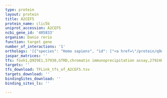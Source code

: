 ```yaml
---
type: protein
layout: protein
title: A2CEF5
protein_name: clic5b
uniprot_accession: A2CEF5
ncbi_gene_id: '405833'
organism: Danio rerio
function: target gene
number_of_interactions: '1'
orthologs: '[{"species": "Homo sapiens", "id": ["<a href=\"/protein/q9nza1\">Q9NZA1</a>"]}, {"species": "Mus musculus", "id": ["<a href=\"/protein/q8bxk9\">Q8BXK9</a>"]}, {"species": "Rattus norvegicus", "id": ["Q9EPT8"]}, {"species": "Drosophila melanogaster", "id": ["<a href=\"/protein/q9vy78\">Q9VY78</a>"]}, {"species": "Caenorhabditis elegans", "id": ["<a href=\"/protein/o45405\">O45405</a>"]}]'
jaspar_matrices: ''
tfs: foxh1,Q9I9E1,57930,GTRD,chromatin immunoprecipitation assay,27924024%5Buid%5D,No
targets: ''
tfs_download: TFLink_tfs_of_A2CEF5.tsv
targets_download: ''
bindingSites_download: ''
binding_sites_ls: ''

---
```

